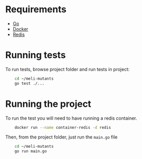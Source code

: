 # Requirements

- [Go](https://golang.org/dl/)
- [Docker](https://www.docker.com/get-started)
- [Redis](https://redis.io/topics/quickstart)

# Running tests

To run tests, browse project folder and run tests in project:

```bash
    cd ~/meli-mutants
    go test ./...
```

# Running the project

To run the test you will need to have running a redis container.

```bash 
    docker run --name container-redis -d redis
```

Then, from the project folder, just run the `main.go` file

```bash
    cd ~/meli-mutants
    go run main.go
```
